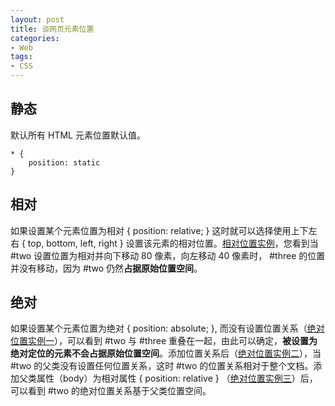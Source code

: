 ```yaml
---
layout: post
title: 谈网页元素位置
categories:
- Web
tags:
- CSS
---
```


## 静态
默认所有 HTML 元素位置默认值。

	* {
		position: static
	}

## 相对
如果设置某个元素位置为相对 { position: relative; } 这时就可以选择使用上下左右 { top, bottom, left, right } 设置该元素的相对位置。[相对位置实例](/articles/web-elements-position/position-relative.html)，您看到当 #two 设置位置为相对并向下移动 80 像素，向左移动 40 像素时， #three 的位置并没有移动，因为 #two 仍然**占据原始位置空间**。

## 绝对
如果设置某个元素位置为绝对 { position: absolute; }, 而没有设置位置关系（[绝对位置实例一](/articles/web-elements-position/position-absolute-1.html)），可以看到 #two 与 #three 重叠在一起，由此可以确定，**被设置为绝对定位的元素不会占据原始位置空间**。添加位置关系后（[绝对位置实例二](/articles/web-elements-position/position-absolute-2.html)），当 #two 的父类没有设置任何位置关系，这时 #two 的位置关系相对于整个文档。添加父类属性（body）为相对属性 { position: relative } （[绝对位置实例三](/articles/web-elements-position/position-absolute-3.html)）后，可以看到 #two 的绝对位置关系基于父类位置空间。